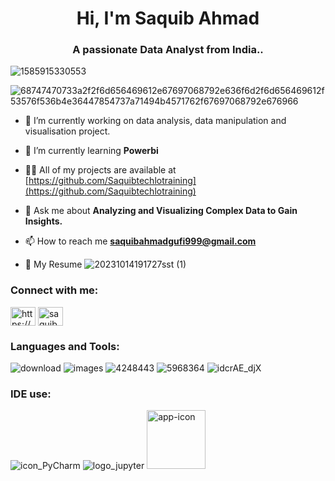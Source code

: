 <h1 align="center">Hi, I'm Saquib Ahmad</h1>
<h3 align="center">A passionate Data Analyst from India..</h3>


![1585915330553](https://github.com/Saquibtechlotraining/image-added-readme/assets/91885135/ea270507-31b9-4994-9bde-13e7aa594bb7)


![68747470733a2f2f6d656469612e67697068792e636f6d2f6d656469612f53576f536b4e36447854737a71494b4571762f67697068792e676966](https://github.com/Saquibtechlotraining/data/assets/91885135/55907517-d497-4e3a-b48d-12f413b05c5e)

- 🔭 I’m currently working on data analysis, data manipulation and visualisation project.

- 🌱 I’m currently learning **Powerbi**

- 👨‍💻 All of my projects are available at [https://github.com/Saquibtechlotraining](https://github.com/Saquibtechlotraining)

- 💬 Ask me about **Analyzing and Visualizing Complex Data to Gain Insights.**

- 📫 How to reach me **saquibahmadgufi999@gmail.com**

- 🧾 My Resume
   ![20231014191727sst (1)](https://github.com/Saquibtechlotraining/image-added-readme/assets/91885135/1ec20a3f-86a8-4173-a748-58dde03f411c)



<h3 align="left">Connect with me:</h3>
<p align="left">
<a href="https://linkedin.com/in/https://www.linkedin.com/in/saquib-ahmad-4b62371b0/" target="blank"><img align="center" src="https://raw.githubusercontent.com/rahuldkjain/github-profile-readme-generator/master/src/images/icons/Social/linked-in-alt.svg" alt="https://www.linkedin.com/in/saquib-ahmad-4b62371b0/" height="30" width="40" /></a>
<a href="https://instagram.com/saquib281" target="blank"><img align="center" src="https://raw.githubusercontent.com/rahuldkjain/github-profile-readme-generator/master/src/images/icons/Social/instagram.svg" alt="saquib281" height="30" width="40" /></a>
</p>


<h3 align="left">Languages and Tools:</h3>


![download](https://github.com/Saquibtechlotraining/image-added-readme/assets/91885135/21dd9e28-efcf-4bfb-ab84-1bc0146fab17)
![images](https://github.com/Saquibtechlotraining/image-added-readme/assets/91885135/5557b119-6f2a-4295-a36e-e874b5a1e4f1)
![4248443](https://github.com/Saquibtechlotraining/image-added-readme/assets/91885135/3ddc9509-a47e-4c8d-b512-6775580375df)
![5968364](https://github.com/Saquibtechlotraining/image-added-readme/assets/91885135/5ba23a6b-b817-4ea7-8cf2-d11d2347cc64)
![idcrAE_djX](https://github.com/Saquibtechlotraining/image-added-readme/assets/91885135/447af0be-426e-4e94-b52b-0468177509e9)





<h3 align="left">IDE use:</h3>

![icon_PyCharm](https://github.com/Saquibtechlotraining/image-added-readme/assets/91885135/48447e14-a60d-4285-b12f-bc4831eb1e68)
![logo_jupyter](https://github.com/Saquibtechlotraining/image-added-readme/assets/91885135/374df33a-5473-41f5-9708-3e2c3db6dd39)
<img width="94" alt="app-icon" src="https://github.com/Saquibtechlotraining/image-added-readme/assets/91885135/f41f880c-6eec-4642-a931-2c9c56300187">




























